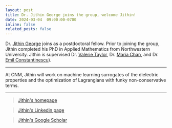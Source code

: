 ```yaml
---
layout: post
title: Dr. Jithin George joins the group, welcome Jithin!
date: 2024-03-04  09:00:00-0700
inline: false
related_posts: false
---
```


Dr.  <a href="https://dirivian.github.io/">Jithin George</a> joins as a postdoctoral fellow. Prior to joining the group, Jithin completed his PhD in Applied Mathematics from  Northwestern University. Jithin is supervised Dr. <a href="https://www.anl.gov/profile/valerie-e-taylor">Valerie Taylor</a>, Dr. <a href="https://www.anl.gov/profile/maria-k-chan">Maria Chan</a>, and Dr. <a href="https://web.cels.anl.gov/~emconsta/">Emil Constantinescu</a>). 

---

At CNM, Jithin will work on machine learning surrogates of the dielectric properties and the optimization of Lagrangians with funky non-conservative terms.

---

> <a href="https://dirivian.github.io/">Jithin's homepage</a> 

> <a href="https://www.linkedin.com/in/jithin-george-0b62519a/">Jithin's Linkedin page</a> 

> <a href="https://scholar.google.com/citations?user=-Go8DD4AAAAJ&hl=en">Jithin's Google Scholar </a>
